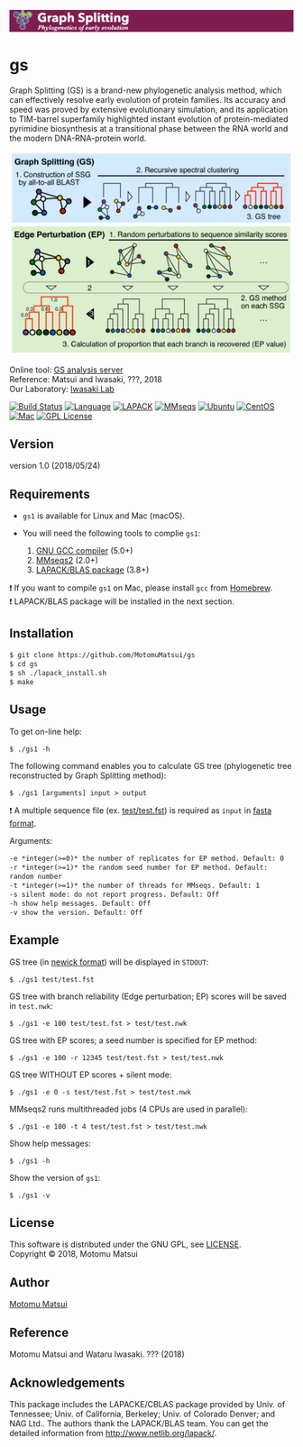 <p align="center"><img src="https://raw.githubusercontent.com/MotomuMatsui/gs/master/GSbanner.png"></p>  

# gs
Graph Splitting (GS) is a brand-new phylogenetic analysis method, which can effectively resolve early evolution of protein families. Its accuracy and speed was proved by extensive evolutionary simulation, and its application to TIM-barrel superfamily highlighted instant evolution of protein-mediated pyrimidine biosynthesis at a transitional phase between the RNA world and the modern DNA-RNA-protein world.

<p align="center"><img src="https://raw.githubusercontent.com/MotomuMatsui/gs/master/introduction.png"></p>

Online tool: [GS analysis server](http://gs.bs.s.u-tokyo.ac.jp/)  
Reference: Matsui and Iwasaki, ???, 2018  
Our Laboratory: [Iwasaki Lab](http://iwasakilab.bs.s.u-tokyo.ac.jp/eindex.html)  

[![Build Status](https://travis-ci.org/MotomuMatsui/gs.svg?branch=master)](https://travis-ci.org/MotomuMatsui/gs)
[![Language](https://img.shields.io/badge/C%2B%2B-5.0%2B-green.svg)](https://gcc.gnu.org/)
[![LAPACK](https://img.shields.io/badge/LAPACK%2FBLAS-3.8%2B-green.svg)](http://www.netlib.org/lapack/)
[![MMseqs](https://img.shields.io/badge/MMSeqs-2.0%2B-green.svg)](https://github.com/soedinglab/MMseqs2)
[![Ubuntu](https://img.shields.io/badge/Linux-Ubuntu-green.svg)](https://www.ubuntu.com/)
[![CentOS](https://img.shields.io/badge/Linux-CentOS-green.svg)](https://www.centos.org/)
[![Mac](https://img.shields.io/badge/Mac-macOS-green.svg)](https://www.apple.com/macos/)
[![GPL License](https://img.shields.io/badge/license-GPL-blue.svg)](LICENSE)

## Version
version 1.0 (2018/05/24)

## Requirements
- `gs1` is available for Linux and Mac (macOS).

- You will need the following tools to complie `gs1`:
    1. [GNU GCC compiler](https://gcc.gnu.org/) (5.0+)
    1. [MMseqs2](https://github.com/soedinglab/mmseqs2) (2.0+)
    1. [LAPACK/BLAS package](http://www.netlib.org/lapack/) (3.8+)

:exclamation: If you want to compile `gs1` on Mac, please install `gcc` from [Homebrew](https://brew.sh/).  
:exclamation: LAPACK/BLAS package will be installed in the next section.

## Installation

    $ git clone https://github.com/MotomuMatsui/gs
    $ cd gs
    $ sh ./lapack_install.sh
    $ make

## Usage
To get on-line help:

    $ ./gs1 -h
    
The following command enables you to calculate GS tree (phylogenetic tree reconstructed by Graph Splitting method):

    $ ./gs1 [arguments] input > output

:exclamation: A multiple sequence file (ex. [test/test.fst](test/test.fst)) is required as `input` in [fasta format](https://en.wikipedia.org/wiki/FASTA_format).

Arguments:

    -e *integer(>=0)* the number of replicates for EP method. Default: 0
    -r *integer(>=1)* the random seed number for EP method. Default: random number
    -t *integer(>=1)* the number of threads for MMseqs. Default: 1
    -s silent mode: do not report progress. Default: Off
    -h show help messages. Default: Off
    -v show the version. Default: Off

## Example
GS tree (in [newick format](https://en.wikipedia.org/wiki/Newick_format)) will be displayed in `STDOUT`:

    $ ./gs1 test/test.fst

GS tree with branch reliability (Edge perturbation; EP) scores will be saved in `test.nwk`:

    $ ./gs1 -e 100 test/test.fst > test/test.nwk

GS tree with EP scores; a seed number is specified for EP method:

    $ ./gs1 -e 100 -r 12345 test/test.fst > test/test.nwk

GS tree WITHOUT EP scores + silent mode:

    $ ./gs1 -e 0 -s test/test.fst > test/test.nwk

MMseqs2 runs multithreaded jobs (4 CPUs are used in parallel):

    $ ./gs1 -e 100 -t 4 test/test.fst > test/test.nwk

Show help messages:

    $ ./gs1 -h

Show the version of `gs1`:

    $ ./gs1 -v

## License
This software is distributed under the GNU GPL, see [LICENSE](LICENSE).  
Copyright &copy; 2018, Motomu Matsui

## Author
[Motomu Matsui](https://sites.google.com/site/motomumatsui/)

## Reference
Motomu Matsui and Wataru Iwasaki. ??? (2018)

## Acknowledgements
This package includes the LAPACKE/CBLAS package provided by Univ. of Tennessee; Univ. of California, Berkeley; Univ. of Colorado Denver; and NAG Ltd.. The authors thank the LAPACK/BLAS team. You can get the detailed information from http://www.netlib.org/lapack/.
